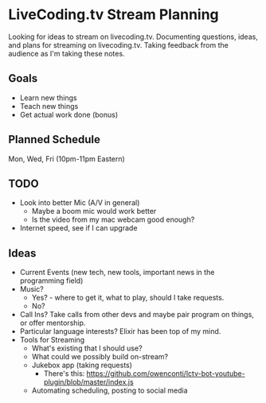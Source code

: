 # LiveCoding.tv Stream Planning

Looking for ideas to stream on livecoding.tv.
Documenting questions, ideas, and plans for streaming on livecoding.tv.
Taking feedback from the audience as I'm taking these notes.

## Goals
- Learn new things
- Teach new things
- Get actual work done (bonus)

## Planned Schedule
Mon, Wed, Fri (10pm-11pm Eastern)

## TODO
- Look into better Mic (A/V in general)
    - Maybe a boom mic would work better
    - Is the video from my mac webcam good enough?
- Internet speed, see if I can upgrade

## Ideas
- Current Events (new tech, new tools, important news in the programming field)
- Music?
    - Yes? - where to get it, what to play, should I take requests.
    - No?
- Call Ins?  Take calls from other devs and maybe pair program on things, or offer mentorship.
- Particular language interests?  Elixir has been top of my mind.
- Tools for Streaming
  - What's existing that I should use?
  - What could we possibly build on-stream?
  - Jukebox app (taking requests)
      - There's this: https://github.com/owenconti/lctv-bot-youtube-plugin/blob/master/index.js
  - Automating scheduling, posting to social media
